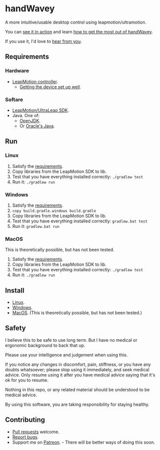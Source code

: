 # handWavey

A more intuitive/usable desktop control using leapmotion/ultramotion.

You can [see it in action](https://youtu.be/kCbar8w3Pws) and learn [how to get the most out of handWavey](https://www.patreon.com/posts/64861611).

If you use it, I'd love to [hear from you](https://github.com/ksandom/handWavey/issues/4).

## Requirements

### Hardware 

* [LeapMotion controller](https://www.ultraleap.com/product/leap-motion-controller/#pricingandlicensing).
   * [Getting the device set up well](https://support.leapmotion.com/hc/en-us/articles/360004322638-Taking-care-of-your-Leap-Motion-Controller).

### Softare

* [LeapMotion/UltraLeap SDK](https://github.com/ksandom/installUltraleap).
* Java. One of:
    * [OpenJDK](https://openjdk.java.net/install/).
    * Or [Oracle's Java](https://www.oracle.com/java/technologies/downloads/).

## Run

### Linux

1. Satisfy the [requirements](#Requirements).
1. Copy libraries from the LeapMotion SDK to lib.
1. Test that you have everything installed correctly:
   `./gradlew test`
1. Run it:
   `./gradlew run`

### Windows

1. Satisfy the [requirements](#Requirements).
1. `copy build.gradle.windows build.gradle`
1. Copy libraries from the LeapMotion SDK to lib.
1. Test that you have everything installed correctly:
   `gradlew.bat test`
1. Run it:
   `gradlew.bat run`

### MacOS

This is theoretically possible, but has not been tested.

1. Satisfy the [requirements](#Requirements).
1. Copy libraries from the LeapMotion SDK to lib.
1. Test that you have everything installed correctly:
   `./gradlew test`
1. Run it:
   `./gradlew run`

## Install

* [Linux](blob/main/docs/user/install/installOnLinux.md).
* [Windows](blob/main/docs/user/install/installOnWindows.md).
* [MacOS](blob/main/docs/user/install/installOnMacOS.md). (This is theoretically possible, but has not been tested.)

## Safety

I believe this to be safe to use long term. But I have no medical or ergonomic background to back that up.

Please use your intelligence and judgement when using this.

If you notice any changes in discomfort, pain, stiffness, or you have any doubts whatsoever; please stop using it immediately, and seek medical advice. Only resume using it after you have medical advice saying that it's ok for you to resume.

Nothing in this repo, or any related material should be understood to be medical advice.

By using this software, you are taking responsibility for staying healthy.

## Contributing

* [Pull requests](https://github.com/ksandom/handWavey/pulls) welcome.
* [Report bugs](https://github.com/ksandom/handWavey/issues).
* Support me on [Patreon](https://www.patreon.com/randomksandom). - There will be better ways of doing this soon.
